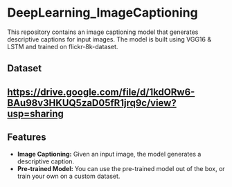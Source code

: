 # DeepLearning_ImageCaptioning

This repository contains an image captioning model that generates descriptive captions for input images. The model is built using VGG16 & LSTM and trained on flickr-8k-dataset.

## Dataset
## https://drive.google.com/file/d/1kdORw6-BAu98v3HKUQ5zaD05fR1jrq9c/view?usp=sharing

## Features

- **Image Captioning:** Given an input image, the model generates a descriptive caption.
- **Pre-trained Model:** You can use the pre-trained model out of the box, or train your own on a custom dataset.



